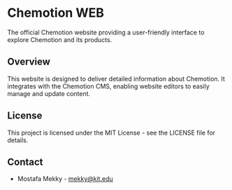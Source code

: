 # Chemotion WEB

The official Chemotion website providing a user-friendly interface to explore Chemotion and its products.

## Overview

This website is designed to deliver detailed information about Chemotion. It integrates with the Chemotion CMS, enabling website editors to easily manage and update content.

## License

This project is licensed under the MIT License - see the LICENSE file for details.

## Contact

- Mostafa Mekky - [mekky@kit.edu](mailto:mekky@kit.edu)

